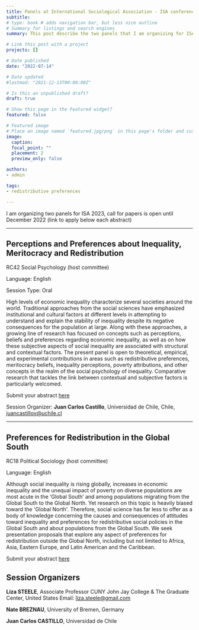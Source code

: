 ```yaml
---
title: Panels at International Sociological Association - ISA conference, Melbourne 2023
subtitle:
# type: book # adds navigation bar, but less nice outline
# Summary for listings and search engines
summary: This post describe the two panels that I am organizing for ISA - call for papers in areas of redistributive preferences, meritocracy and inequality perception

# Link this post with a project
projects: []

# Date published
date: "2022-07-14"

# Date updated
#lastmod: "2021-12-13T00:00:00Z"

# Is this an unpublished draft?
draft: true

# Show this page in the Featured widget?
featured: false

# Featured image
# Place an image named `featured.jpg/png` in this page's folder and customize its options here.
image:
  caption:
  focal_point: ""
  placement: 2
  preview_only: false

authors:
- admin

tags:
- redistributive preferences

---
```


I am organizing two panels for ISA 2023, call for papers is open until December 2022 (link to apply below each abstract)

---

## Perceptions and Preferences about Inequality, Meritocracy and Redistribution

RC42 Social Psychology (host committee)

Language: English

Session Type: Oral

High levels of economic inequality characterize several societies around the world. Traditional approaches from the social sciences have emphasized institutional and cultural factors at different levels in attempting to understand and explain the stability of inequality despite its negative consequences for the population at large. Along with these approaches, a growing line of research has focused on concepts such as perceptions, beliefs and preferences regarding economic inequality, as well as on how these subjective aspects of social inequality are associated with structural and contextual factors. The present panel is open to theoretical, empirical, and experimental contributions in areas such as redistributive preferences, meritocracy beliefs, inequality perceptions, poverty attributions, and other concepts in the realm of the social psychology of inequality. Comparative research that tackles the link between contextual and subjective factors is particularly welcomed.

Submit your abstract [here](https://isaconf.confex.com/isaconf/wc2023/webprogrampreliminary/Session17479.html)

Session Organizer:
**Juan Carlos Castillo**, Universidad de Chile, Chile, juancastillov@uchile.cl

---

## Preferences for Redistribution in the Global South

RC18 Political Sociology (host committee)

Language: English

Although social inequality is rising globally, increases in economic inequality and the unequal impact of poverty on diverse populations are most acute in the ‘Global South’ and among populations migrating from the Global South to the Global North. Yet research on this topic is heavily biased toward the 'Global North'. Therefore, social science has far less to offer as a body of knowledge concerning the causes and consequences of attitudes toward inequality and preferences for redistributive social policies in the Global South and about populations from the Global South. We seek presentation proposals that explore any aspect of preferences for redistribution outside the Global North, including but not limited to Africa, Asia, Eastern Europe, and Latin American and the Caribbean.

Submit your abstract [here](https://isaconf.confex.com/isaconf/wc2023/webprogrampreliminary/Session16965.html)

## Session Organizers

**Liza STEELE**, Associate Professor CUNY John Jay College & The Graduate Center, United States
Email: liza.steele@gmail.com

**Nate BREZNAU**, University of Bremen, Germany

**Juan Carlos CASTILLO**, Universidad de Chile
